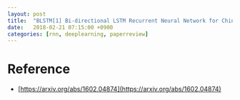 ```yaml
---
layout: post
title:  "BLSTM[1] Bi-directional LSTM Recurrent Neural Network for Chinese Word Segmentation(2016)"
date:   2018-02-21 07:15:00 +0900
categories: [rnn, deeplearning, paperreview]
---
```


# Reference
- [https://arxiv.org/abs/1602.04874](https://arxiv.org/abs/1602.04874)
